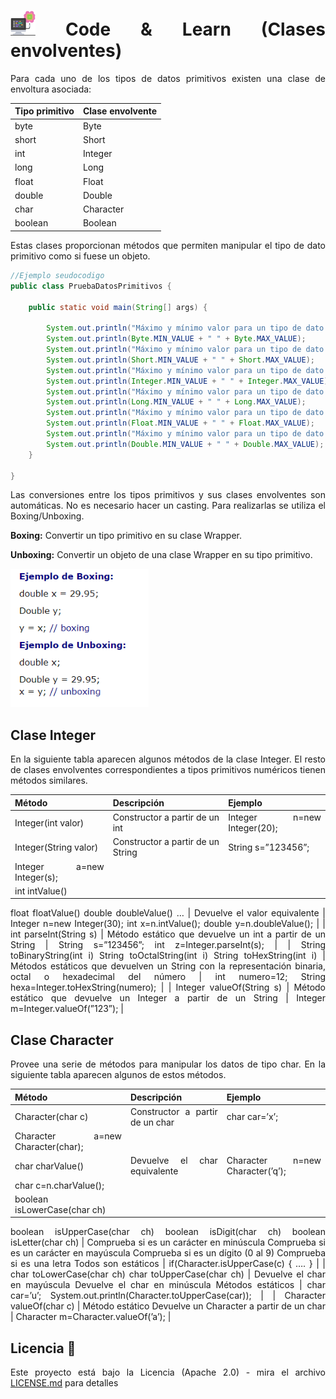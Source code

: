 <div align="justify">

# <img src=../../../../images/computer.png width="40"> Code & Learn (Clases envolventes)

Para cada uno de los tipos de datos primitivos existen una clase de envoltura asociada:

| Tipo primitivo | Clase envolvente |
| --- | --- |
| byte | Byte |
| short | Short |
| int | Integer |
| long | Long |
| float | Float |
| double | Double |
| char | Character |
| boolean | Boolean |

Estas clases proporcionan métodos que permiten manipular el tipo de dato primitivo como si fuese un objeto.

```java
//Ejemplo seudocodigo
public class PruebaDatosPrimitivos {

	public static void main(String[] args) {

		System.out.println("Máximo y mínimo valor para un tipo de dato byte:");
		System.out.println(Byte.MIN_VALUE + " " + Byte.MAX_VALUE);
		System.out.println("Máximo y mínimo valor para un tipo de dato short:");
		System.out.println(Short.MIN_VALUE + " " + Short.MAX_VALUE);
		System.out.println("Máximo y mínimo valor para un tipo de dato int:");
		System.out.println(Integer.MIN_VALUE + " " + Integer.MAX_VALUE);
		System.out.println("Máximo y mínimo valor para un tipo de dato long:");
		System.out.println(Long.MIN_VALUE + " " + Long.MAX_VALUE);
		System.out.println("Máximo y mínimo valor para un tipo de dato float:");
		System.out.println(Float.MIN_VALUE + " " + Float.MAX_VALUE);
		System.out.println("Máximo y mínimo valor para un tipo de dato double:");
		System.out.println(Double.MIN_VALUE + " " + Double.MAX_VALUE);
	}

}
```

Las conversiones entre los tipos primitivos y sus clases envolventes son automáticas. No es necesario hacer un casting. Para realizarlas se utiliza el Boxing/Unboxing.

**Boxing:** Convertir un tipo primitivo en su clase Wrapper.

**Unboxing:** Convertir un objeto de una clase Wrapper en su tipo primitivo.

![imagen10](images/imagen10.png)

## Clase Integer

En la siguiente tabla aparecen algunos métodos de la clase Integer. El resto de
clases envolventes correspondientes a tipos primitivos numéricos tienen
métodos similares.

| Método | Descripción | Ejemplo |
| --- | --- | --- |
| Integer(int valor) | Constructor a partir de un int | Integer n=new Integer(20); |
| Integer(String valor) | Constructor a partir de un String | String s=”123456”;
Integer a=new Integer(s); |
| int intValue()
float floatValue()
double doubleValue()
… | Devuelve el valor equivalente | Integer n=new Integer(30);
int x=n.intValue();
double y=n.doubleValue(); |
| int parseInt(String s) | Método estático que devuelve un int a partir de un String | String s=”123456”;
int z=Integer.parseInt(s); |
| String toBinaryString(int i)
String toOctalString(int i)
String toHexString(int i) | Métodos estáticos que devuelven un String con la representación binaria, octal o hexadecimal del número | int numero=12;
String hexa=Integer.toHexString(numero); |
| Integer valueOf(String s) | Método estático que devuelve un Integer a partir de un String | Integer m=Integer.valueOf(”123”); |

## Clase Character

Provee una serie de métodos para manipular los datos de tipo char. En la siguiente tabla aparecen algunos de estos métodos.

| Método | Descripción | Ejemplo |
| --- | --- | --- |
| Character(char c) | Constructor a partir de un char | char car=’x’;
Character a=new Character(char); |
| char charValue() | Devuelve el char equivalente | Character n=new Character(’q’);
char c=n.charValue(); |
| boolean isLowerCase(char ch)
boolean isUpperCase(char ch)
boolean isDigit(char ch)
boolean isLetter(char ch) | Comprueba si es un carácter en minúscula
Comprueba si es un carácter en mayúscula
Comprueba si es un dígito (0 al 9)
Comprueba si es una letra
Todos son estáticos | if(Character.isUpperCase(c) {
   ….
} |
| char toLowerCase(char ch)
char toUpperCase(char ch) | Devuelve el char en mayúscula
Devuelve el char en minúscula
Métodos estáticos | char car=’u’;
System.out.println(Character.toUpperCase(car)); |
| Character valueOf(char c) | Método estático
Devuelve un Character a partir de un char | Character m=Character.valueOf(’a’); |

## Licencia 📄

Este proyecto está bajo la Licencia (Apache 2.0) - mira el archivo [LICENSE.md](../../../../LICENSE) para detalles

</div>